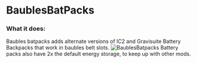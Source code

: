 # BaublesBatPacks
### What it does:
Baubles batpacks adds alternate versions of IC2 and Gravisuite Battery Backpacks that work in baubles belt slots.
![BaublesBatpacks](https://user-images.githubusercontent.com/50430417/170723084-d307c10e-e240-455b-90bc-73a8a2a1c142.png)
Battery packs also have 2x the default energy storage, to keep up with other mods.


